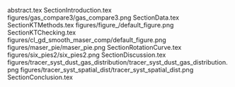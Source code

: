 abstract.tex
SectionIntroduction.tex
figures/gas_compare3/gas_compare3.png
SectionData.tex
SectionKTMethods.tex
figures/figure_/default_figure.png
SectionKTChecking.tex
figures/cl_gd_smooth_maser_comp/default_figure.png
figures/maser_pie/maser_pie.png
SectionRotationCurve.tex
figures/six_pies2/six_pies2.png
SectionDiscussion.tex
figures/tracer_syst_dust_gas_distribution/tracer_syst_dust_gas_distribution.png
figures/tracer_syst_spatial_dist/tracer_syst_spatial_dist.png
SectionConclusion.tex
